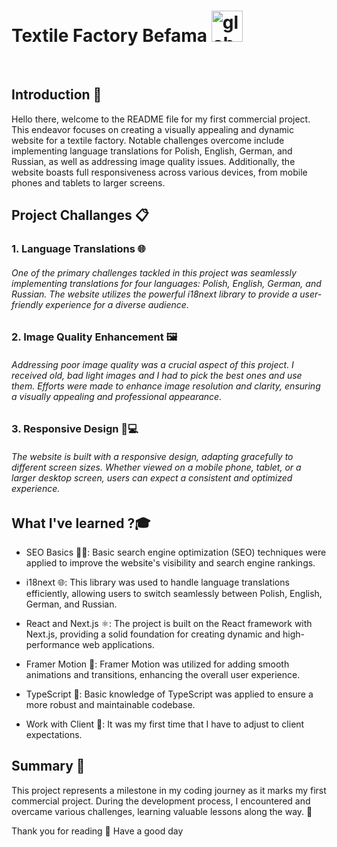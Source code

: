 # Textile Factory Befama <img src="https://media.tenor.com/dhfraztxBo8AAAAi/globe-joypixels.gif" alt="globe" width="50" height="50" />

<br />

## Introduction 🚀
Hello there, welcome to the README file for my first commercial project. This endeavor focuses on creating a visually appealing and dynamic website for a textile factory. Notable challenges overcome include implementing language translations for Polish, English, German, and Russian, as well as addressing image quality issues. Additionally, the website boasts full responsiveness across various devices, from mobile phones and tablets to larger screens.

## Project Challanges 📋
### 1. Language Translations 🌐
###### One of the primary challenges tackled in this project was seamlessly implementing translations for four languages: Polish, English, German, and Russian. The website utilizes the powerful i18next library to provide a user-friendly experience for a diverse audience.

### 2. Image Quality Enhancement 🖼️
###### Addressing poor image quality was a crucial aspect of this project. I received old, bad light images and I had to pick the best ones and use them. Efforts were made to enhance image resolution and clarity, ensuring a visually appealing and professional appearance.

### 3. Responsive Design 📱💻
###### The website is built with a responsive design, adapting gracefully to different screen sizes. Whether viewed on a mobile phone, tablet, or a larger desktop screen, users can expect a consistent and optimized experience.

## What I've learned ?🎓

- SEO Basics 🕵️‍♂️: Basic search engine optimization (SEO) techniques were applied to improve the website's visibility and search engine rankings.

- i18next 🌐: This library was used to handle language translations efficiently, allowing users to switch seamlessly between Polish, English, German, and Russian.

- React and Next.js ⚛️: The project is built on the React framework with Next.js, providing a solid foundation for creating dynamic and high-performance web applications.

- Framer Motion 🚀: Framer Motion was utilized for adding smooth animations and transitions, enhancing the overall user experience.

- TypeScript 🧰: Basic knowledge of TypeScript was applied to ensure a more robust and maintainable codebase.

- Work with Client 👑: It was my first time that I have to adjust to client expectations.

## Summary 🌟

This project represents a milestone in my coding journey as it marks my first commercial project. During the development process, I encountered and overcame various challenges, learning valuable lessons along the way. 🙌

Thank you for reading 🩷
Have a good day
